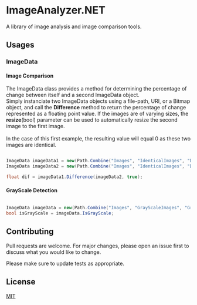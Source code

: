 # ImageAnalyzer.NET

A library of image analysis and image comparison tools.

## Usages
### ImageData
#### Image Comparison
The ImageData class provides a method for determining the percentage of change between itself and a second ImageData object.\
Simply instanciate two ImageData objects using a file-path, URI, or a Bitmap object, and call the **Difference** method to return
the percentage of change represented as a floating point value. If the images are of varying sizes, the **resize**(bool) parameter can be used
to automatically resize the second image to the first image.\
\
In the case of this first example, the resulting value will equal 0 as these two images are identical.
```csharp

ImageData imageData1 = new(Path.Combine("Images", "IdenticalImages", "DifferentSize", "Image1.png"));
ImageData imageData2 = new(Path.Combine("Images", "IdenticalImages", "DifferentSize", "Image2.png"));

float dif = imageData1.Difference(imageData2, true);

```
#### GrayScale Detection
```csharp

ImageData imageData = new(Path.Combine("Images", "GrayScaleImages", "GrayScaleDog.png"));
bool isGrayScale = imageData.IsGrayScale;

```

## Contributing
Pull requests are welcome. For major changes, please open an issue first to discuss what you would like to change.

Please make sure to update tests as appropriate.

## License
[MIT](https://choosealicense.com/licenses/mit/)

